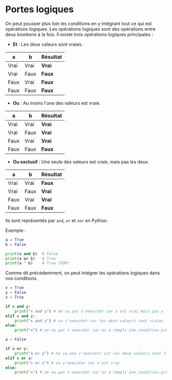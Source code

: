 # Portes logiques

On peut pousser plus loin les conditions en y intégrant tout ce qui est opérations logiques. Les opérations logiques sont des opérations entre deux booléens à la fois. Il existe trois opérations logiques principales :

- **Et** : Les deux valeurs sont vraies.

| a    | b    | Résultat |
|------|------|----------|
| Vrai | Vrai | **Vrai**     |
| Vrai | Faux | **Faux**     |
| Faux | Vrai | **Faux**     |
| Faux | Faux | **Faux**     |

- **Ou** : Au moins l'une des valeurs est vraie.

| a    | b    | Résultat |
|------|------|----------|
| Vrai | Vrai | **Vrai**     |
| Vrai | Faux | **Vrai**     |
| Faux | Vrai | **Vrai**     |
| Faux | Faux | **Faux**     |

- **Ou exclusif** : Une seule des valeurs est vraie, mais pas les deux.

| a    | b    | Résultat |
|------|------|----------|
| Vrai | Vrai | **Faux**     |
| Vrai | Faux | **Vrai**     |
| Faux | Vrai | **Vrai**     |
| Faux | Faux | **Faux**     |

Ils sont représentés par `and`, `or` et `xor` en Python.

Exemple :

```python
a = True
b = False

print(a and b)  # False
print(a or b)   # True
print(a ^ b)    # True (XOR)
```

Comme dit précédemment, on peut intégrer les opérations logiques dans nos conditions.

```python
x = True 
y = False
z = True

if x and y:
    print("x and y") # ne va pas s'executer car x est vrai mais pas y
elif x and z:
    print("x and z") # va s'executer car les deux valeurs sont vraies
else:
    print("x") # ne va pas s'executer car on a rempli une condition précédente

a = False

if a or y:
    print("a or y") # ne va pas s'executer car les deux valeurs sont fausses
elif x or a:
    print("x or z") # va s'executer car x est vrai
else:
    print("x") # ne va pas s'executer car on a rempli une condition précédente
```
